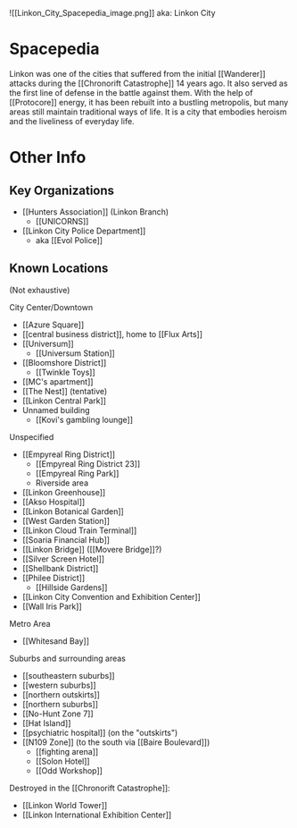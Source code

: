 ![[Linkon_City_Spacepedia_image.png]]
aka: Linkon City
# Spacepedia
Linkon was one of the cities that suffered from the initial [[Wanderer]] attacks during the [[Chronorift Catastrophe]] 14 years ago. It also served as the first line of defense in the battle against them. With the help of [[Protocore]] energy, it has been rebuilt into a bustling metropolis, but many areas still maintain traditional ways of life. It is a city that embodies heroism and the liveliness of everyday life.

# Other Info

## Key Organizations
* [[Hunters Association]] (Linkon Branch)
	* [[UNICORNS]]
* [[Linkon City Police Department]]
	* aka [[Evol Police]]

## Known Locations
(Not exhaustive)

City Center/Downtown
* [[Azure Square]]
* [[central business district]], home to [[Flux Arts]]
* [[Universum]]
	* [[Universum Station]]
* [[Bloomshore District]]
	* [[Twinkle Toys]]
* [[MC's apartment]]
* [[The Nest]] (tentative)
* [[Linkon Central Park]]
* Unnamed building
	* [[Kovi's gambling lounge]]

Unspecified
* [[Empyreal Ring District]]
	* [[Empyreal Ring District 23]]
	* [[Empyreal Ring Park]]
	* Riverside area
* [[Linkon Greenhouse]]
* [[Akso Hospital]]
* [[Linkon Botanical Garden]]
* [[West Garden Station]]
* [[Linkon Cloud Train Terminal]]
* [[Soaria Financial Hub]]
* [[Linkon Bridge]] ([[Movere Bridge]]?)
* [[Silver Screen Hotel]]
* [[Shellbank District]]
* [[Philee District]]
	* [[Hillside Gardens]]
* [[Linkon City Convention and Exhibition Center]]
* [[Wall Iris Park]]

Metro Area
* [[Whitesand Bay]]

Suburbs and surrounding areas
* [[southeastern suburbs]]
* [[western suburbs]]
* [[northern outskirts]]
* [[northern suburbs]]
* [[No-Hunt Zone 7]]
* [[Hat Island]]
* [[psychiatric hospital]] (on the "outskirts")
* [[N109 Zone]] (to the south via [[Baire Boulevard]])
	* [[fighting arena]]
	* [[Solon Hotel]]
	* [[Odd Workshop]]

Destroyed in the [[Chronorift Catastrophe]]:
* [[Linkon World Tower]]
* [[Linkon International Exhibition Center]]